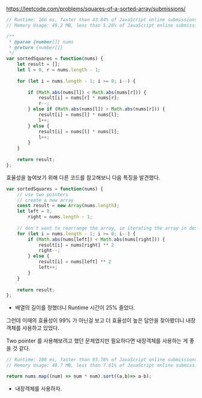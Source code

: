 https://leetcode.com/problems/squares-of-a-sorted-array/submissions/

```js
// Runtime: 166 ms, faster than 43.84% of JavaScript online submissions for Squares of a Sorted Array.
// Memory Usage: 49.2 MB, less than 5.26% of JavaScript online submissions for Squares of a Sorted Array.

/**
 * @param {number[]} nums
 * @return {number[]}
 */
var sortedSquares = function(nums) {
    let result = [];
    let l = 0, r = nums.length - 1;
    
    for (let i = nums.length - 1; i >= 0; i--) {
        
        if (Math.abs(nums[l]) < Math.abs(nums[r])) {
            result[i] = nums[r] * nums[r];
            r--;
        } else if (Math.abs(nums[l]) > Math.abs(nums[r])) {
            result[i] = nums[l] * nums[l];
            l++;
        } else {
            result[i] = nums[l] * nums[l];
            l++;
        }
    }
    
    return result;
};
```

효율성을 높여보기 위해 다른 코드를 참고해보니 다음 특징을 발견했다.

```js
var sortedSquares = function(nums) {
    // use two pointers
    // create a new array
    const result = new Array(nums.length);
    let left = 0, 
        right = nums.length - 1;
    
	// don't want to rearrange the array, so iterating the array in descending order 
    for (let i = nums.length - 1; i >= 0; i--) {
        if (Math.abs(nums[left]) < Math.abs(nums[right])) {
            result[i] = nums[right] ** 2
            right--;
        } else {
            result[i] = nums[left] ** 2
            left++;
        }
    }
    
    return result;
};
```

- 배열의 길이를 정했더니 Runtime 시간이 25% 줄었다.

그런데 이때의 효율성이 99% 가 아닌걸 보고 더 효율성이 높은 답안을 찾아봤더니
내장객체를 사용하고 있었다.

Two pointer 를 사용해보려고 했던 문제였지만 
필요하다면 내장객체를 사용하는 게 좋을 것 같다.

```js
// Runtime: 108 ms, faster than 93.76% of JavaScript online submissions for Squares of a Sorted Array.
// Memory Usage: 48.7 MB, less than 7.61% of JavaScript online submissions for Squares of a Sorted Array.

return nums.map((num) => num * num).sort((a,b)=> a-b);
```

- 내장객체를 사용하자. 
